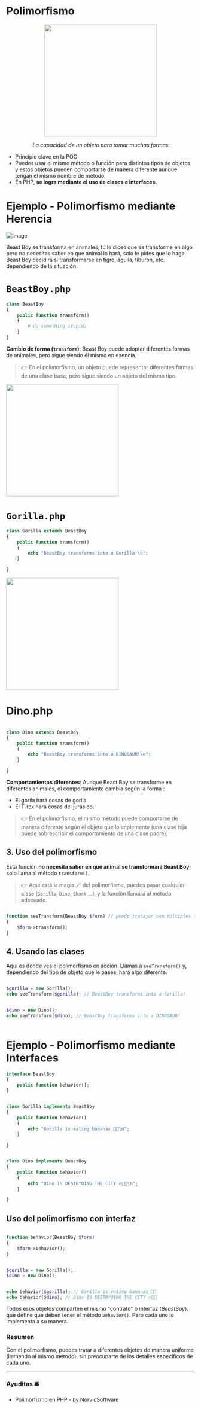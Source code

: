 

# Polimorfismo


<p align=center>
  <img src="https://github.com/user-attachments/assets/df7d9dce-4757-457e-9a87-9a2b4f313579" height="300" />
</p>

<p align=center>
  <em>La capacidad de un objeto para tomar muchas formas </em>
</p>

- Principio clave en la POO
- Puedes usar el mismo método o función para distintos tipos de objetos, y estos objetos pueden comportarse de manera diferente aunque tengan el mismo nombre de método.
- En PHP, __se logra mediante el uso de clases e interfaces.__

# Ejemplo - Polimorfismo mediante Herencia



![image](https://github.com/user-attachments/assets/25b91e9d-81b7-4ef4-af3e-f4005826b99a)

Beast Boy se transforma en animales, tú le dices que se transforme en algo pero no necesitas saber en qué animal lo hará, solo le pides que lo haga. Beast Boy decidirá si transformarse en tigre, águila, tiburón, etc. dependiendo de la situación.

# `BeastBoy.php`

```php
class BeastBoy 
{
	public function transform()
	{
		# do something stupida
	}
}
```

__Cambio de forma (`transform`)__: Beast Boy puede adoptar diferentes formas de animales, pero sigue siendo él mismo en esencia. 

> 👉 En el polimorfismo, un objeto puede representar diferentes formas de una clase base, pero sigue siendo un objeto del mismo tipo.


<img src="https://github.com/user-attachments/assets/fa6856b1-4802-4db5-a988-6cc101e6c606" height="300" />


# `Gorilla.php`

```php
class Gorilla extends BeastBoy
{
	public function transform()
	{
		echo "BeastBoy transforms into a Gorilla!\n";
	}

}
```

<img src="https://github.com/user-attachments/assets/a1510410-64b6-4e33-bca6-c91a702b2617" height="300" />

# Dino.php

```php

class Dino extends BeastBoy
{
	public function transform()
	{
		echo "BeastBoy transforms into a DINOSAUR!\n";
	}

}

```

__Comportamientos diferentes__: Aunque Beast Boy se transforme en diferentes animales, el comportamiento cambia según la forma :
- El gorila hará cosas de gorila
- El T-rex hará cosas del jurásico.

> 👉 En el polimorfismo, el mismo método puede comportarse de manera diferente según el objeto que lo implemente (una clase hija puede sobrescribir el comportamiento de una clase padre).

## 3. Uso del polimorfismo

Esta función __no necesita saber en qué animal se transformará Beast Boy__, solo llama al método `transform()`. 

> 👉 Aquí está la magia 🪄 del polimorfismo, puedes pasar cualquier clase (`Gorilla`, `Dino`, `Shark` ...), y la función llamará al método adecuado.


```php

function seeTransform(BeastBoy $form) // puede trabajar con múltiples tipos de objetos (Gorilla, Dino, Shark ...).
{
    $form->transform();
}

```


## 4. Usando las clases

Aquí es donde ves el polimorfismo en acción. Llamas a `seeTransform()` y, dependiendo del tipo de objeto que le pases, hará algo diferente.

```php

$gorilla = new Gorilla();
echo seeTransform($gorilla); // BeastBoy transforms into a Gorilla!


$dino = new Dino();
echo seeTransform($dino); // BeastBoy transforms into a DINOSAUR!
 
```


# Ejemplo - Polimorfismo mediante Interfaces


```php
interface BeastBoy 
{
	public function behavior();
}

```

```php

class Gorilla implements BeastBoy
{
	public function behavior()
	{
		echo "Gorilla is eating bananas 🍌🦍\n";
	}

}


class Dino implements BeastBoy
{
	public function behavior()
	{
		echo "Dino IS DESTRYOING THE CITY 🔥🌇🦖\n";
	}

}

```

## Uso del polimorfismo con interfaz

```php

function behavior(BeastBoy $form)
{
    $form->behavior();
}


$gorilla = new Gorilla();
$dino = new Dino();


echo behavior($gorilla); // Gorilla is eating bananas 🍌🦍
echo behavior($dino); // Dino IS DESTRYOING THE CITY 🔥🌇🦖

```

Todos esos objetos comparten el mismo "contrato" o interfaz (_BeastBoy_), que define que deben tener el método `behavior()`. Pero cada uno lo implementa a su manera.

### Resumen

Con el polimorfismo, puedes tratar a diferentes objetos de manera uniforme (llamando al mismo método), sin preocuparte de los detalles específicos de cada uno.

---

### Ayuditas 🛎️

- [Polimorfismo en PHP - by NorvicSoftware](https://norvicsoftware.com/polimorfismo-en-php/)



